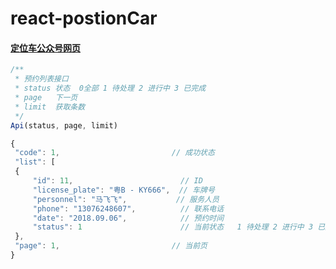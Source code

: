 # react-postionCar
#### [定位车公众号网页](https://luzhanx.github.io/react-postionCar/#/)

```javascript
/**
 * 预约列表接口
 * status 状态  0全部 1 待处理 2 进行中 3 已完成
 * page   下一页
 * limit  获取条数
 */
Api(status, page, limit)

{
 "code": 1,                         // 成功状态
 "list": [
 {
	 "id": 11,                        // ID
	 "license_plate": "粤B - KY666",  // 车牌号
	 "personnel": "马飞飞",           // 服务人员
	 "phone": "13076248607",          // 联系电话
	 "date": "2018.09.06",            // 预约时间
	 "status": 1                      // 当前状态   1 待处理 2 进行中 3 已完成
 },
 "page": 1,                         // 当前页
}

```

